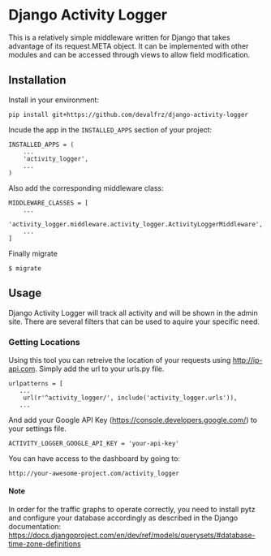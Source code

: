 # Django Activity Logger

This is a relatively simple middleware written for Django that
takes advantage of its request.META object. It can be implemented
with other modules and can be accessed through views to allow
field modification.

## Installation

Install in your environment:
```
pip install git+https://github.com/devalfrz/django-activity-logger
```

Incude the app in the `INSTALLED_APPS` section of your project:
```
INSTALLED_APPS = (
    ...
    'activity_logger',
    ...
)
```
Also add the corresponding middleware class: 
```
MIDDLEWARE_CLASSES = [
    ...
    'activity_logger.middleware.activity_logger.ActivityLoggerMiddleware',
    ...
]
```
Finally migrate
```
$ migrate
```

## Usage

Django Activity Logger will track all activity and will be shown in the
admin site. There are several filters that can be used to aquire your
specific need.

### Getting Locations

Using this tool you can retreive the location of your requests using
http://ip-api.com. Simply add the url to your urls.py file.
```
urlpatterns = [
   ...    
    url(r'^activity_logger/', include('activity_logger.urls')),
   ...
```
And add your Google API Key (https://console.developers.google.com/)
to your settings file.
```
ACTIVITY_LOGGER_GOOGLE_API_KEY = 'your-api-key'
```
You can have access to the dashboard by going to:
```
http://your-awesome-project.com/activity_logger
```
#### Note

In order for the traffic graphs to operate correctly, you need to install pytz
and configure your database accordingly as described in the Django documentation:
https://docs.djangoproject.com/en/dev/ref/models/querysets/#database-time-zone-definitions
